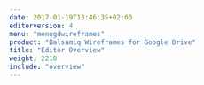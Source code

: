 ```yaml
---
date: 2017-01-19T13:46:35+02:00
editorversion: 4
menu: "menugdwireframes"
product: "Balsamiq Wireframes for Google Drive"
title: "Editor Overview"
weight: 2210
include: "overview"
---
```

